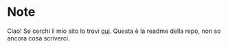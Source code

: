 # Note

Ciao! Se cerchi il mio sito lo trovi <a href="https://oniramortsam.github.io/Note/home.html">qui</a>.
Questa è la readme della repo, non so ancora cosa scriverci.